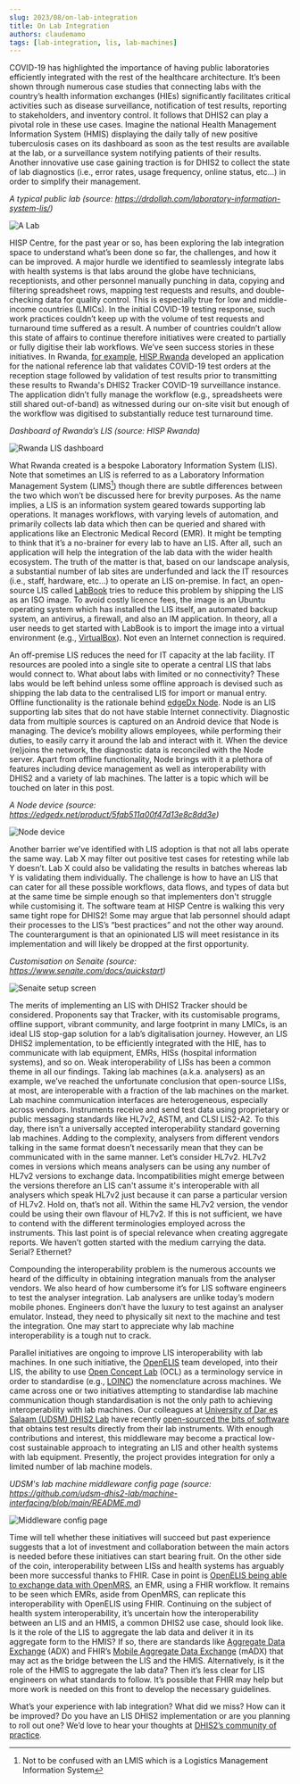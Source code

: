 ```yaml
---
slug: 2023/08/on-lab-integration
title: On Lab Integration
authors: claudemamo
tags: [lab-integration, lis, lab-machines]
---
```


COVID-19 has highlighted the importance of having public laboratories efficiently integrated with the rest of the healthcare architecture. It’s been shown through numerous case studies that connecting labs with the country’s health information exchanges (HIEs) significantly facilitates critical activities such as disease surveillance, notification of test results, reporting to stakeholders, and inventory control. It follows that DHIS2 can play a pivotal role in these use cases. Imagine the national Health Management Information System (HMIS) displaying the daily tally of new positive tuberculosis cases on its dashboard as soon as the test results are available at the lab, or a surveillance system notifying patients of their results. Another innovative use case gaining traction is for DHIS2 to collect the state of lab diagnostics (i.e., error rates, usage frequency, online status, etc…) in order to simplify their management.

_A typical public lab (source: https://drdollah.com/laboratory-information-system-lis/)_

![A Lab](./lab-flow1.png)

HISP Centre, for the past year or so, has been exploring the lab integration space to understand what’s been done so far, the challenges, and how it can be improved. A major hurdle we identified to seamlessly integrate labs with health systems is that labs around the globe have technicians, receptionists, and other personnel manually punching in data, copying and filtering spreadsheet rows, mapping test requests and results, and double-checking data for quality control. This is especially true for low and middle-income countries (LMICs). In the initial COVID-19 testing response, such work practices couldn’t keep up with the volume of test requests and turnaround time suffered as a result. A number of countries couldn’t allow this state of affairs to continue therefore initiatives were created to partially or fully digitise their lab workflows. We’ve seen success stories in these initiatives. In Rwanda, [for example](https://dhis2.org/rwanda-covid-lab-integration/), [HISP Rwanda](https://hisprwanda.org/) developed an application for the national reference lab that validates COVID-19 test orders at the reception stage followed by validation of test results prior to transmitting these results to Rwanda's DHIS2 Tracker COVID-19 surveillance instance. The application didn’t fully manage the workflow (e.g., spreadsheets were still shared out-of-band) as witnessed during our on-site visit but enough of the workflow was digitised to substantially reduce test turnaround time.

_Dashboard of Rwanda’s LIS (source: HISP Rwanda)_

![Rwanda LIS dashboard](./rwanda-lis-dashboard.png)

What Rwanda created is a bespoke Laboratory Information System (LIS). Note that sometimes an LIS is referred to as a Laboratory Information Management System (LIMS[^1]) though there are subtle differences between the two which won’t be discussed here for brevity purposes. As the name implies, a LIS is an information system geared towards supporting lab operations. It manages workflows, with varying levels of automation, and primarily collects lab data which then can be queried and shared with applications like an Electronic Medical Record (EMR). It might be tempting to think that it’s a no-brainer for every lab to have an LIS. After all, such an application will help the integration of the lab data with the wider health ecosystem. The truth of the matter is that, based on our landscape analysis, a substantial number of  lab sites are underfunded and lack the IT resources (i.e., staff, hardware, etc…) to operate an LIS on-premise. In fact, an open-source LIS called [LabBook](https://www.lab-book.org/en/) tries to reduce this problem by shipping the LIS as an ISO image. To avoid costly licence fees, the image is an Ubuntu operating system which has installed the LIS itself, an automated backup system, an antivirus, a firewall, and also an IM application. In theory, all a user needs to get started with LabBook is to import the image into a virtual environment (e.g., [VirtualBox](https://www.virtualbox.org/)). Not even an Internet connection is required.

An off-premise LIS reduces the need for IT capacity at the lab facility. IT resources are pooled into a single site to operate a central LIS that labs would connect to. What about labs with limited or no connectivity? These labs would be left behind unless some offline approach is devised such as shipping the lab data to the centralised LIS for import or manual entry. Offline functionality is the rationale behind [edgeDx Node](https://edgedx.net/). Node is an LIS supporting lab sites that do not have stable Internet connectivity. Diagnostic data from multiple sources is captured on an Android device that Node is managing. The device’s mobility allows employees, while performing their duties, to easily carry it around the lab and interact with it. When the device (re)joins the network, the diagnostic data is reconciled with the Node server. Apart from offline functionality, Node brings with it a plethora of features including device management as well as interoperability with DHIS2 and a variety of lab machines. The latter is a topic which will be touched on later in this post.

_A Node device (source: https://edgedx.net/product/5fab511a00f47d13e8c8dd3e)_

![Node device](./node-device.png)

Another barrier we’ve identified with LIS adoption is that not all labs operate the same way. Lab X may filter out positive test cases for retesting while lab Y doesn’t. Lab X could also be validating the results in batches whereas lab Y is validating them individually. The challenge is how to have an LIS that can cater for all these possible workflows, data flows, and types of data but at the same time be simple enough so that implementers don't struggle while customising it.
The software team at HISP Centre is walking this very same tight rope for DHIS2! Some may argue that lab personnel should adapt their processes to the LIS’s “best practices” and not the other way around. The counterargument is that an opinionated LIS will meet resistance in its implementation and will likely be dropped at the first opportunity.

_Customisation on Senaite (source: https://www.senaite.com/docs/quickstart)_

![Senaite setup screen](./senaite-setup-screen.png)

The merits of implementing an LIS with DHIS2 Tracker should be considered. Proponents say that Tracker, with its customisable programs, offline support, vibrant community, and large footprint in many LMICs, is an ideal LIS stop-gap solution for a lab’s digitalisation journey. However, an LIS DHIS2 implementation, to be efficiently integrated with the HIE, has to communicate with lab equipment, EMRs, HISs (hospital information systems), and so on. Weak interoperability of LISs has been a common theme in all our findings. Taking lab machines (a.k.a. analysers) as an example, we’ve reached the unfortunate conclusion that open-source LISs, at most, are interoperable with a fraction of the lab machines on the market. Lab machine communication interfaces are heterogeneous, especially across vendors. Instruments receive and send test data using proprietary or public messaging standards like HL7v2, ASTM, and CLSI LIS2-A2. To this day, there isn’t a universally accepted interoperability standard governing lab machines. Adding to the complexity, analysers from different vendors talking in the same format doesn’t necessarily mean that they can be communicated with in the same manner. Let’s consider HL7v2. HL7v2 comes in versions which means analysers can be using any number of HL7v2 versions to exchange data. Incompatibilities might emerge between the versions therefore an LIS can't assume it's interoperable with all analysers which speak HL7v2 just because it can parse a particular version of HL7v2. Hold on, that’s not all. Within the same HL7v2 version, the vendor could be using their own flavour of HL7v2. If this is not sufficient, we have to contend with the different terminologies employed across the instruments. This last point is of special relevance when creating aggregate reports. We haven’t gotten started with the medium carrying the data. Serial? Ethernet?

Compounding the interoperability problem is the numerous accounts we heard of the difficulty in obtaining integration manuals from the analyser vendors. We also heard of how cumbersome it’s for LIS software engineers to test the analyser integration. Lab analysers are unlike today’s modern mobile phones. Engineers don’t have the luxury to test against an analyser emulator. Instead, they need to physically sit next to the machine and test the integration. One may start to appreciate why lab machine interoperability is a tough nut to crack.

Parallel initiatives are ongoing to improve LIS interoperability with lab machines. In one such initiative, the [OpenELIS](https://openelis-global.org/) team developed, into their LIS, the ability to use [Open Concept Lab](https://openconceptlab.org/) (OCL) as a terminology service in order to standardise (e.g., [LOINC](https://openconceptlab.org/)) the nomenclature across machines. We came across one or two initiatives attempting to standardise lab machine communication though standardisation is not the only path to achieving interoperability with lab machines. Our colleagues at [University of Dar es Salaam (UDSM) DHIS2 Lab](https://dhis2.udsm.ac.tz) have recently [open-sourced the bits of software](https://github.com/udsm-dhis2-lab/machine-interfacing) that obtains test results directly from their lab instruments. With enough contributions and interest, this middleware may become a practical low-cost sustainable approach to integrating an LIS and other health systems with lab equipment. Presently, the project provides integration for only a limited number of lab machine models.

_UDSM's lab machine middleware config page (source: https://github.com/udsm-dhis2-lab/machine-interfacing/blob/main/README.md)_

![Middleware config page](./machine.png)

Time will tell whether these initiatives will succeed but past experience suggests that a lot of investment and collaboration between the main actors is needed before these initiatives can start bearing fruit. On the other side of the coin, interoperability between LISs and health systems has arguably been more successful thanks to FHIR. Case in point is [OpenELIS being able to exchange data with OpenMRS](https://digitalsquare.org/blog/2020/6/24/fhir-based-interoperability-solution-for-openelis-and-openmrs), an EMR, using a FHIR workflow. It remains to be seen which EMRs, aside from OpenMRS, can replicate this interoperability with OpenELIS using FHIR. Continuing on the subject of health system interoperability, it’s uncertain how the interoperability between an LIS and an HMIS, a common DHIS2 use case, should look like. Is it the role of the LIS to aggregate the lab data and deliver it in its aggregate form to the HMIS? If so, there are standards like [Aggregate Data Exchange](https://wiki.ihe.net/index.php/Aggregate_Data_Exchange) (ADX) and FHIR’s [Mobile Aggregate Data Exchange](https://wiki.ihe.net/index.php/Mobile_Aggregate_Data_Exchange_(mADX)) (mADX) that may act as the bridge between the LIS and the HMIS. Alternatively, is it the role of the HMIS to aggregate the lab data? Then it’s less clear for LIS engineers on what standards to follow. It’s possible that FHIR may help but more work is needed on this front to develop the necessary guidelines.

What’s your experience with lab integration? What did we miss? How can it be improved? Do you have an LIS DHIS2 implementation or are you planning to roll out one? We’d love to hear your thoughts at [DHIS2’s community of practice](https://community.dhis2.org/).


[^1]: Not to be confused with an LMIS which is a Logistics Management Information System

